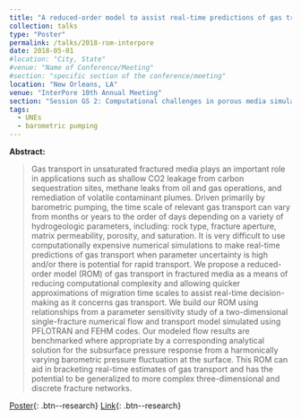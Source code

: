 ```yaml
---
title: "A reduced-order model to assist real-time predictions of gas transport in unsaturated fractured media"
collection: talks
type: "Poster"
permalink: /talks/2018-rom-interpore
date: 2018-05-01
#location: "City, State"
#venue: "Name of Conference/Meeting"
#section: "specific section of the conference/meeting"
location: "New Orleans, LA"
venue: "InterPore 10th Annual Meeting"
section: "Session GS 2: Computational challenges in porous media simulation" 
tags:
  - UNEs
  - barometric pumping
---
```


<!-- This is a description of your conference proceedings talk, note the different field in type. You can put anything in this field. -->

**Abstract:**
> Gas transport in unsaturated fractured media plays an important role in applications such as shallow CO2 leakage from carbon sequestration sites, methane leaks from oil and gas operations, and remediation of volatile contaminant plumes. Driven primarily by barometric pumping, the time scale of relevant gas transport can vary from months or years to the order of days depending on a variety of hydrogeologic parameters, including: rock type, fracture aperture, matrix permeability, porosity, and saturation. It is very difficult to use computationally expensive numerical simulations to make real-time predictions of gas transport when parameter uncertainty is high and/or there is potential for rapid transport. We propose a reduced-order model (ROM) of gas transport in fractured media as a means of reducing computational complexity and allowing quicker approximations of migration time scales to assist real-time decision-making as it concerns gas transport. We build our ROM using relationships from a parameter sensitivity study of a two-dimensional single-fracture numerical flow and transport model simulated using PFLOTRAN and FEHM codes. Our modeled flow results are benchmarked where appropriate by a corresponding analytical solution for the subsurface pressure response from a harmonically varying barometric pressure fluctuation at the surface. This ROM can aid in bracketing real-time estimates of gas transport and has the potential to be generalized to more complex three-dimensional and discrete fracture networks.

[Poster]( /files/pdf/research/poster_interpore2018_rom.pdf ){: .btn--research} [Link]( https://events.interpore.org/event/2/contributions/778/ ){: .btn--research}

